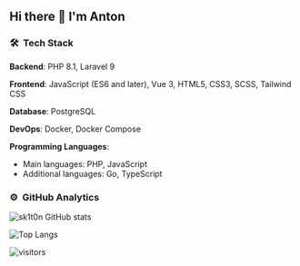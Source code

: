 ## Hi there 👋 I'm Anton

### 🛠 &nbsp;Tech Stack

**Backend**: PHP 8.1, Laravel 9

**Frontend**: JavaScript (ES6 and later), Vue 3, HTML5, CSS3, SCSS, Tailwind CSS

**Database**: PostgreSQL

**DevOps**: Docker, Docker Compose

**Programming Languages**:

- Main languages: PHP, JavaScript
- Additional languages: Go, TypeScript

### ⚙️ &nbsp;GitHub Analytics
![sk1t0n GitHub stats](https://github-readme-stats.vercel.app/api?username=sk1t0n&show_icons=true&hide_border=false&title_color=ff652f&icon_color=FFE400&bg_color=09131B&text_color=ffffff&border_color=ffffff)

![Top Langs](https://github-readme-stats.vercel.app/api/top-langs?username=sk1t0n&show_icons=true&hide_border=false&title_color=ff652f&icon_color=FFE400&bg_color=09131B&text_color=ffffff&border_color=ffffff&exclude_repo=vkr,karman,labs_dev_app_db&hide=ruby,html,css,scss,less,stylus,blade,twig&langs_count=8)

![visitors](https://visitor-badge.laobi.icu/badge?page_id=sk1t0n)
